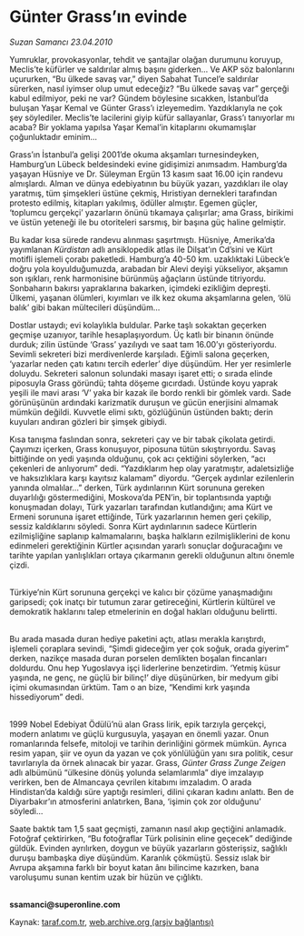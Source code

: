 # Günter Grass’ın evinde

*Suzan Samancı 23.04.2010*

<div class="yazi"><p>Yumruklar, provokasyonlar, tehdit ve şantajlar olağan durumunu koruyup, Meclis’te küfürler ve saldırılar almış başını giderken... Ve AKP söz balonlarını uçururken, “Bu ülkede savaş var,” diyen Sabahat Tuncel’e saldırılar sürerken, nasıl iyimser olup umut edeceğiz? “Bu ülkede savaş var” gerçeği kabul edilmiyor, peki ne var? Gündem böylesine sıcakken, İstanbul’da buluşan Yaşar Kemal ve Günter Grass’ı izleyemedim. Yazdıklarıyla ne çok şey söylediler. Meclis’te lacilerini giyip küfür sallayanlar, Grass’ı tanıyorlar mı acaba? Bir yoklama yapılsa Yaşar Kemal’in kitaplarını okumamışlar çoğunluktadır eminim... </p>
<p>Grass’ın İstanbul’a gelişi 2001’de okuma akşamları turnesindeyken, Hamburg’un Lübeck beldesindeki evine gidişimizi anımsadım. Hamburg’da yaşayan Hüsniye ve Dr. Süleyman Ergün 13 kasım saat 16.00 için randevu almışlardı. Alman ve dünya edebiyatının bu büyük yazarı, yazdıkları ile olay yaratmış, tüm şimşekleri üstüne çekmiş, Hıristiyan dernekleri tarafından protesto edilmiş, kitapları yakılmış, ödüller almıştır. Egemen güçler, ‘toplumcu gerçekçi’ yazarların önünü tıkamaya çalışırlar; ama Grass, birikimi ve üstün yeteneği ile bu otoriteleri sarsmış, bir başına güç haline gelmiştir.</p>
<p>Bu kadar kısa sürede randevu alınması şaşırtmıştı. Hüsniye, Amerika’da yayımlanan <i>Kürdistan</i> adlı ansiklopedik atlas ile Dilşat’ın Cd’sini ve Kürt motifli işlemeli çorabı paketledi. Hamburg’a 40-50 km. uzaklıktaki Lübeck’e doğru yola koyulduğumuzda, arabadan bir Alevi deyişi yükseliyor, akşamın son ışıkları, renk harmonisine bürünmüş ağaçların üstünde titriyordu. Sonbaharın bakırsı yapraklarına bakarken, içimdeki ezikliğim depreşti. Ülkemi, yaşanan ölümleri, kıyımları ve ilk kez okuma akşamlarına gelen, ‘ölü balık’ gibi bakan mültecileri düşündüm...</p>
<p>Dostlar ustaydı; evi kolaylıkla buldular. Parke taşlı sokaktan geçerken geçmişe uzanıyor, tarihle hesaplaşıyordum. Üç katlı bir binanın önünde durduk; zilin üstünde ‘Grass’ yazılıydı ve saat tam 16.00’yı gösteriyordu. Sevimli sekreteri bizi merdivenlerde karşıladı. Eğimli salona geçerken, ‘yazarlar neden çatı katını tercih ederler’ diye düşündüm. Her yer resimlerle doluydu. Sekreteri salonun solundaki masayı işaret etti; o sırada elinde piposuyla Grass göründü; tahta döşeme gıcırdadı. Üstünde koyu yaprak yeşili ile mavi arası ‘V’ yaka bir kazak ile bordo renkli bir gömlek vardı. Sade görünüşünün ardındaki karizmatik duruşun ve gücün enerjisini almamak mümkün değildi. Kuvvetle elimi sıktı, gözlüğünün üstünden baktı; derin kuyuları andıran gözleri bir şimşek gibiydi.</p>
<p>Kısa tanışma faslından sonra, sekreteri çay ve bir tabak çikolata getirdi. Çayımızı içerken, Grass konuşuyor, piposuna tütün sıkıştırıyordu. Savaş bittiğinde on yedi yaşında olduğunu, çok acı çektiğini söylerken, “acı çekenleri de anlıyorum” dedi. “Yazdıklarım hep olay yaratmıştır, adaletsizliğe ve haksızlıklara karşı kayıtsız kalamam” diyordu. “Gerçek aydınlar ezilenlerin yanında olmalılar...” derken, Türk aydınlarının Kürt sorununa gereken duyarlılığı göstermediğini, Moskova’da PEN’in, bir toplantısında yaptığı konuşmadan dolayı, Türk yazarları tarafından kutlandığını; ama Kürt ve Ermeni sorununa işaret ettiğinde, Türk yazarlarının hemen geri çekilip, sessiz kaldıklarını söyledi. Sonra Kürt aydınlarının sadece Kürtlerin ezilmişliğine saplanıp kalmamalarını, başka halkların ezilmişliklerini de konu edinmeleri gerektiğinin Kürtler açısından yararlı sonuçlar doğuracağını ve tarihte yapılan yanlışlıkları ortaya çıkarmanın gerekli olduğunun altını önemle çizdi.</p>
<p> <br/>Türkiye’nin Kürt sorununa gerçekçi ve kalıcı bir çözüme yanaşmadığını garipsedi; çok inatçı bir tutumun zarar getireceğini, Kürtlerin kültürel ve demokratik haklarını talep etmelerinin en doğal hakları olduğunu belirtti.</p>
<p> <br/>Bu arada masada duran hediye paketini açtı, atlası merakla karıştırdı, işlemeli çoraplara sevindi, “Şimdi gideceğim yer çok soğuk, orada giyerim” derken, nazikçe masada duran porselen demlikten boşalan fincanları doldurdu. Onu hep Yugoslavya işçi liderlerine benzetirdim. ‘Yetmiş küsur yaşında, ne genç, ne güçlü bir bilinç!’ diye düşünürken, bir medyum gibi içimi okumasından ürktüm. Tam o an bize, “Kendimi kırk yaşında hissediyorum” dedi.</p>
<p> <br/>1999 Nobel Edebiyat Ödülü’nü alan Grass lirik, epik tarzıyla gerçekçi, modern anlatımı ve güçlü kurgusuyla, yaşayan en önemli yazar. Onun romanlarında felsefe, mitoloji ve tarihin derinliğini görmek mümkün. Ayrıca resim yapan, şiir ve oyun da yazan ve çok yönlülüğün yanı sıra politik, cesur tavırlarıyla da örnek alınacak bir yazar. Grass, <i>Günter Grass Zunge Zeigen</i> adlı albümünü “ülkesine dönüş yolunda selamlarımla” diye imzalayıp verirken, ben de Almancaya çevrilen kitabımı imzaladım. O arada Hindistan’da kaldığı süre yaptığı resimleri, dilini çıkaran kadını anlattı. Ben de Diyarbakır’ın atmosferini anlatırken, Bana, ‘işimin çok zor olduğunu’ söyledi...</p>
<p>Saate baktık tam 1,5 saat geçmişti, zamanın nasıl akıp geçtiğini anlamadık. Fotoğraf çektirirken, “Bu fotoğraflar Türk polisinin eline geçecek” dediğinde güldük. Evinden ayrılırken, doygun ve büyük yazarların gösterişsiz, sağlıklı duruşu bambaşka diye düşündüm. Karanlık çökmüştü. Sessiz ıslak bir Avrupa akşamına farklı bir boyut katan ânı bilincime kazırken, bana varoluşumu sunan kentim uzak bir hüzün ve çığlıktı. </p>
<p><b><br/>ssamanci@superonline.com</b></p></div>

Kaynak: [taraf.com.tr](http://www.taraf.com.tr:80/makale/11002.htm), [web.archive.org (arşiv bağlantısı)](http://web.archive.org/web/20100427082600/http://www.taraf.com.tr:80/makale/11002.htm)
